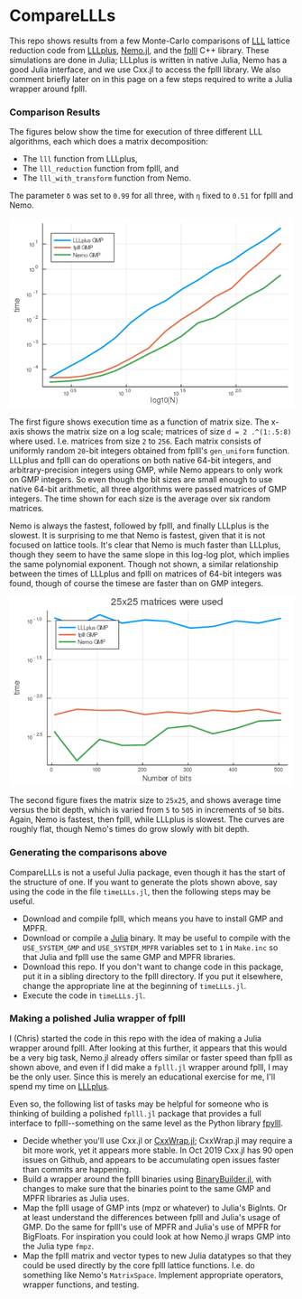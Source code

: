 # CompareLLLs


This repo shows results from a few Monte-Carlo comparisons of
[LLL](https://en.wikipedia.org/wiki/Lenstra%E2%80%93Lenstra%E2%80%93Lov%C3%A1sz_lattice_basis_reduction_algorithm)
lattice reduction code from
[LLLplus](https://github.com/christianpeel/LLLplus.jl),
[Nemo.jl](https://github.com/Nemocas/Nemo.jl), and the
[fplll](https://github.com/fplll/fplll) C++ library. These simulations
are done in Julia; LLLplus is written in native Julia, Nemo has a good
Julia interface, and we use Cxx.jl to access the fplll library.
We also comment briefly later on in this page on a few steps required
to write a Julia wrapper around fplll.

### Comparison Results

The figures below show the time for execution of three different LLL
algorithms, each which does a matrix decomposition:

* The `lll` function from LLLplus,
* The `lll_reduction` function from fplll, and
* The `lll_with_transform` function from Nemo.

The parameter `δ` was set to `0.99` for all three, with `η` fixed to
`0.51` for fplll and Nemo. 

![Time vs matrix size](timeVdim_20bits.png)

The first figure shows execution time as a function of matrix size.
The x-axis shows the matrix size on a log scale; matrices of size `d =
2 .^(1:.5:8)` where used. I.e. matrices from size `2` to `256`. Each
matrix consists of uniformly random `20`-bit integers obtained from
fplll's `gen_uniform` function. LLLplus and fplll can do operations on
both native 64-bit integers, and arbitrary-precision integers using
GMP, while Nemo appears to only work on GMP integers. So even though
the bit sizes are small enough to use native 64-bit arithmetic, all
three algorithms were passed matrices of GMP integers. The time shown
for each size is the average over six random matrices.

Nemo is always the fastest, followed by fplll, and finally LLLplus is
the slowest. It is surprising to me that Nemo is fastest, given that
it is not focused on lattice tools. It's clear that Nemo is much
faster than LLLplus, though they seem to have the same slope in this
log-log plot, which implies the same polynomial exponent. Though not
shown, a similar relationship between the times of LLLplus and fplll
on matrices of 64-bit integers was found, though of course the timese
are faster than on GMP integers.

![Time vs number of bits](timeVnbits_Neq25.png)

The second figure fixes the matrix size to `25x25`, and shows average
time versus the bit depth, which is varied from `5` to `505` in
increments of `50` bits. Again, Nemo is fastest, then fplll, while
LLLplus is slowest. The curves are roughly flat, though Nemo's times
do grow slowly with bit depth. 

### Generating the comparisons above

CompareLLLs is not a useful Julia package, even though it has the
start of the structure of one. If you want to generate the plots shown
above, say using the code in the file `timeLLLs.jl`, then the
following steps may be useful.

* Download and compile fplll, which means you have to install GMP and MPFR.
* Download or compile a [Julia](https://github.com/juliaLang/julia)
  binary. It may be useful to compile with the `USE_SYSTEM_GMP` and
  `USE_SYSTEM_MPFR` variables set to `1` in `Make.inc` so that Julia
  and fplll use the same GMP and MPFR libraries.
* Download this repo. If you don't want to change code in this
  package, put it in a sibling directory to the fplll directory. If
  you put it elsewhere, change the appropriate line at the beginning
  of `timeLLLs.jl`.
* Execute the code in `timeLLLs.jl`.


### Making a polished Julia wrapper of fplll

I (Chris) started the code in this repo with the idea of making a
Julia wrapper around fplll. After looking at this further, it appears
that this would be a very big task, Nemo.jl already offers similar or
faster speed than fplll as shown above, and even if I did make a
`fplll.jl` wrapper around fplll, I may be the only user. Since this is
merely an educational exercise for me, I'll spend my time on 
[LLLplus](https://github.com/christianpeel/LLLplus.jl).

Even so, the following list of tasks may be helpful for someone who is
thinking of building a polished `fplll.jl` package that provides a
full interface to fplll--something on the same level as the Python
library [fpylll](https://github.com/fplll/fpylll).

* Decide whether you'll use Cxx.jl or
  [CxxWrap.jl](https://github.com/JuliaInterop/CxxWrap.jl); CxxWrap.jl
  may require a bit more work, yet it appears more stable.  In Oct
  2019 Cxx.jl has 90 open issues on Github, and appears to be
  accumulating open issues faster than commits are happening.
* Build a wrapper around the fplll binaries using
  [BinaryBuilder.jl](https://github.com/JuliaPackaging/BinaryBuilder.jl),
  with changes to make sure that the binaries point to the same GMP
  and MPFR libraries as Julia uses. 
* Map the fplll usage of GMP ints (mpz or whatever) to Julia's
  BigInts. Or at least understand the differences between fplll and
  Julia's usage of GMP. Do the same for fplll's use of MPFR and
  Julia's use of MPFR for BigFloats.  For inspiration you could look
  at how Nemo.jl wraps GMP into the Julia type `fmpz`.
* Map the fplll matrix and vector types to new Julia datatypes so that
  they could be used directly by the core fplll lattice
  functions. I.e. do something like Nemo's `MatrixSpace`. 
  Implement appropriate operators, wrapper functions, and testing. 


